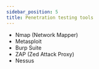 ```yaml
---
sidebar_position: 5
title: Penetration testing tools
---
```



- Nmap (Network Mapper)
- Metasploit
- Burp Suite
- ZAP (Zed Attack Proxy)
- Nessus

